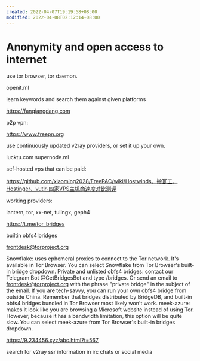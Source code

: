 ```yaml
---
created: 2022-04-07T19:19:58+08:00
modified: 2022-04-08T02:12:14+08:00
---
```


# Anonymity and open access to internet

use tor browser, tor daemon.

openit.ml

learn keywords and search them against given platforms

https://fanqiangdang.com

p2p vpn:

https://www.freepn.org

use continuously updated v2ray providers, or set it up your own.

lucktu.com supernode.ml

sef-hosted vps that can be paid:

https://github.com/xiaoming2028/FreePAC/wiki/Hostwinds、搬瓦工、Hostinger、vutlr-四家VPS主机商速度对比测评

working providers:

lantern, tor, xx-net, tulingx, geph4

https://t.me/tor_bridges

builtin obfs4 bridges

frontdesk@torproject.org

Snowflake: uses ephemeral proxies to connect to the Tor network. It's available in Tor Browser. You can select Snowflake from Tor Browser's built-in bridge dropdown.
    Private and unlisted obfs4 bridges: contact our Telegram Bot @GetBridgesBot and type /bridges. Or send an email to frontdesk@torproject.org with the phrase "private bridge" in the subject of the email. If you are tech-savvy, you can run your own obfs4 bridge from outside China. Remember that bridges distributed by BridgeDB, and built-in obfs4 bridges bundled in Tor Browser most likely won't work.
    meek-azure: makes it look like you are browsing a Microsoft website instead of using Tor. However, because it has a bandwidth limitation, this option will be quite slow. You can select meek-azure from Tor Browser's built-in bridges dropdown.

https://9.234456.xyz/abc.html?t=567

search for v2ray ssr information in irc chats or social media
